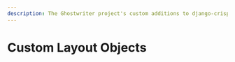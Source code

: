 ```yaml
---
description: The Ghostwriter project's custom additions to django-crispy-forms
---
```


# Custom Layout Objects

